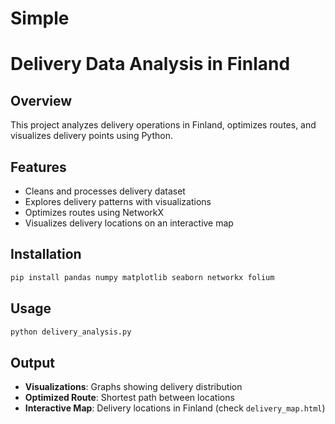 # Simple
# Delivery Data Analysis in Finland

## Overview
This project analyzes delivery operations in Finland, optimizes routes, and visualizes delivery points using Python.

## Features
- Cleans and processes delivery dataset
- Explores delivery patterns with visualizations
- Optimizes routes using NetworkX
- Visualizes delivery locations on an interactive map

## Installation
```sh
pip install pandas numpy matplotlib seaborn networkx folium
```

## Usage
```sh
python delivery_analysis.py
```

## Output
- **Visualizations**: Graphs showing delivery distribution
- **Optimized Route**: Shortest path between locations
- **Interactive Map**: Delivery locations in Finland (check `delivery_map.html`)



